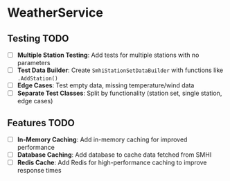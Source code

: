 # WeatherService

## Testing TODO

- [ ] **Multiple Station Testing**: Add tests for multiple stations with no parameters
- [ ] **Test Data Builder**: Create `SmhiStationSetDataBuilder` with functions like `.AddStation()`
- [ ] **Edge Cases**: Test empty data, missing temperature/wind data
- [ ] **Separate Test Classes**: Split by functionality (station set, single station, edge cases)

## Features TODO

- [ ] **In-Memory Caching**: Add in-memory caching for improved performance
- [ ] **Database Caching**: Add database to cache data fetched from SMHI
- [ ] **Redis Cache**: Add Redis for high-performance caching to improve response times